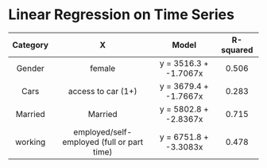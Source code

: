 # Linear Regression on Time Series
|Category| X | Model | R-squared |
|:------:|:---:|:----:|:-------:|
|Gender|female|y = 3516.3 + -1.7067x|0.506|
|Cars|access to car (1+)|y = 3679.4 + -1.7667x|0.283|
|Married|Married|y = 5802.8 + -2.8367x|0.715|
|working|employed/self-employed (full or part time)|y = 6751.8 + -3.3083x|0.478|

